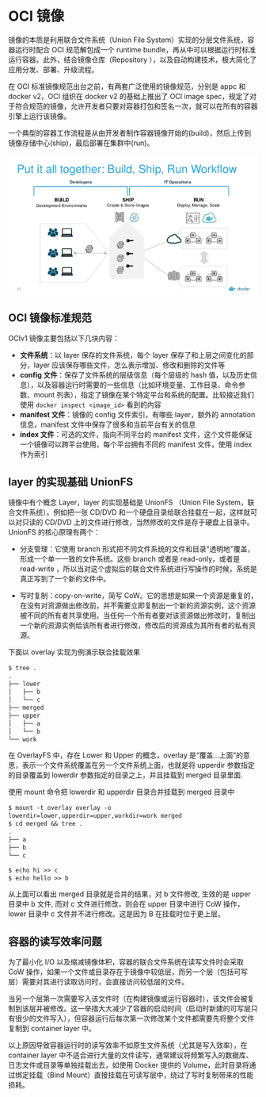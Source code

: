 # OCI 镜像

镜像的本质是利用联合文件系统（Union File System）实现的分层文件系统，容器运行时配合 OCI 规范解包成一个 runtime bundle，再从中可以根据运行时标准运行容器。此外，结合镜像仓库（Repository ），以及自动构建技术，极大简化了应用分发、部署、升级流程。


在 OCI 标准镜像规范出台之前，有两套广泛使用的镜像规范，分别是 appc 和 docker v2，OCI 组织在 docker v2 的基础上推出了 OCI image spec，规定了对于符合规范的镜像，允许开发者只要对容器打包和签名一次，就可以在所有的容器引擎上运行该镜像。

一个典型的容器工作流程是从由开发者制作容器镜像开始的(build)，然后上传到镜像存储中心(ship)，最后部署在集群中(run)。

<div  align="center">
	<img src="../assets/image-work.png" width = "550"  align=center />
</div>

## OCI 镜像标准规范

OCIv1 镜像主要包括以下几块内容：

- **文件系统**：以 layer 保存的文件系统，每个 layer 保存了和上层之间变化的部分，layer 应该保存哪些文件，怎么表示增加、修改和删除的文件等
- **config 文件**：保存了文件系统的层级信息（每个层级的 hash 值，以及历史信息），以及容器运行时需要的一些信息（比如环境变量、工作目录、命令参数、mount 列表），指定了镜像在某个特定平台和系统的配置。比较接近我们使用 `docker inspect <image_id>` 看到的内容
- **manifest 文件**：镜像的 config 文件索引，有哪些 layer，额外的 annotation 信息，manifest 文件中保存了很多和当前平台有关的信息
- **index 文件**：可选的文件，指向不同平台的 manifest 文件，这个文件能保证一个镜像可以跨平台使用，每个平台拥有不同的 manifest 文件，使用 index 作为索引


## layer 的实现基础 UnionFS

镜像中有个概念 Layer，layer 的实现基础是 UnionFS （Union File System，联合文件系统）。例如把一张 CD/DVD 和一个硬盘目录给联合挂载在一起，这样就可以对只读的 CD/DVD 上的文件进行修改，当然修改的文件是存于硬盘上目录中。UnionFS 的核心原理有两个：

- 分支管理：它使用 branch 形式把不同文件系统的文件和目录"透明地"覆盖，形成一个单一一致的文件系统。这些 branch 或者是 read-only，或者是 read-write ，所以当对这个虚拟后的联合文件系统进行写操作的时候，系统是真正写到了一个新的文件中。

- 写时复制：copy-on-write，简写 CoW。它的思想是如果一个资源是重复的，在没有对资源做出修改前，并不需要立即复制出一个新的资源实例，这个资源被不同的所有者共享使用。当任何一个所有者要对该资源做出修改时，复制出一个新的资源实例给该所有者进行修改，修改后的资源成为其所有者的私有资源。



下面以 overlay 实现为例演示联合挂载效果

```
$ tree .
.
├── lower
│   ├── b
│   └── c
├── merged
├── upper
│   ├── a
│   └── b
└── work
```

在 OverlayFS 中，存在 Lower 和 Upper 的概念，overlay 是“覆盖…上面”的意思，表示一个文件系统覆盖在另一个文件系统上面，也就是将 upperdir 参数指定的目录覆盖到 lowerdir 参数指定的目录之上，并且挂载到 merged 目录里面.

使用 mount 命令把 lowerdir 和 upperdir 目录合并挂载到 merged 目录中

```
$ mount -t overlay overlay -o lowerdir=lower,upperdir=upper,workdir=work merged
$ cd merged && tree .
.
├── a
├── b
└── c
```

```
$ echo hi >> c
$ echo hello >> b
```

从上面可以看出 merged 目录就是合并的结果，对 b 文件修改, 生效的是 upper 目录中 b 文件, 而对 c 文件进行修改，则会在 upper 目录中进行 CoW 操作，lower 目录中 c 文件并不进行修改。这是因为 B 在挂载时位于更上层。


## 容器的读写效率问题

为了最小化 I/O 以及缩减镜像体积，容器的联合文件系统在读写文件时会采取CoW 操作，如果一个文件或目录存在于镜像中较低层，而另一个层（包括可写层）需要对其进行读取访问时，会直接访问较低层的文件。

当另一个层第一次需要写入该文件时（在构建镜像或运行容器时），该文件会被复制到该层并被修改。这一举措大大减少了容器的启动时间（启动时新建的可写层只有很少的文件写入），但容器运行后每次第一次修改某个文件都需要先将整个文件复制到 container layer 中。

以上原因导致容器运行时的读写效率不如原生文件系统（尤其是写入效率），在 container layer 中不适合进行大量的文件读写，通常建议将频繁写入的数据库、日志文件或目录等单独挂载出去，如使用 Docker 提供的 Volume，此时目录将通过绑定挂载（Bind Mount）直接挂载在可读写层中，绕过了写时复制带来的性能损耗。

